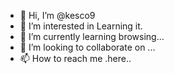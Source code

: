 - 👋 Hi, I’m @kesco9
- 👀 I’m interested in Learning it.
- 🌱 I’m currently learning browsing...
- 💞️ I’m looking to collaborate on ...
- 📫 How to reach me .here..

<!---
kesco9/kesco9 is a ✨ special ✨ repository because its `README.md` (this file) appears on your GitHub profile.
You can click the Preview link to take a look at your changes.
--->
